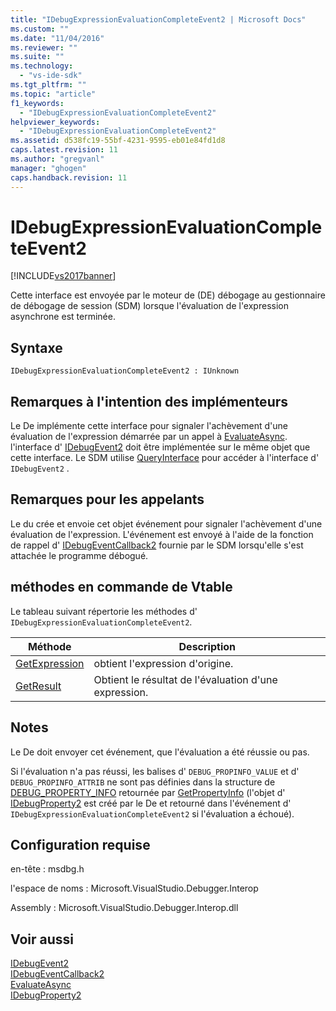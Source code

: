 ```yaml
---
title: "IDebugExpressionEvaluationCompleteEvent2 | Microsoft Docs"
ms.custom: ""
ms.date: "11/04/2016"
ms.reviewer: ""
ms.suite: ""
ms.technology: 
  - "vs-ide-sdk"
ms.tgt_pltfrm: ""
ms.topic: "article"
f1_keywords: 
  - "IDebugExpressionEvaluationCompleteEvent2"
helpviewer_keywords: 
  - "IDebugExpressionEvaluationCompleteEvent2"
ms.assetid: d538fc19-55bf-4231-9595-eb01e84fd1d8
caps.latest.revision: 11
ms.author: "gregvanl"
manager: "ghogen"
caps.handback.revision: 11
---
```

# IDebugExpressionEvaluationCompleteEvent2
[!INCLUDE[vs2017banner](../../../code-quality/includes/vs2017banner.md)]

Cette interface est envoyée par le moteur de \(DE\) débogage au gestionnaire de débogage de session \(SDM\) lorsque l'évaluation de l'expression asynchrone est terminée.  
  
## Syntaxe  
  
```  
IDebugExpressionEvaluationCompleteEvent2 : IUnknown  
```  
  
## Remarques à l'intention des implémenteurs  
 Le De implémente cette interface pour signaler l'achèvement d'une évaluation de l'expression démarrée par un appel à [EvaluateAsync](../../../extensibility/debugger/reference/idebugexpression2-evaluateasync.md).  l'interface d' [IDebugEvent2](../../../extensibility/debugger/reference/idebugevent2.md) doit être implémentée sur le même objet que cette interface.  Le SDM utilise [QueryInterface](/visual-cpp/atl/queryinterface) pour accéder à l'interface d' `IDebugEvent2` .  
  
## Remarques pour les appelants  
 Le du crée et envoie cet objet événement pour signaler l'achèvement d'une évaluation de l'expression.  L'événement est envoyé à l'aide de la fonction de rappel d' [IDebugEventCallback2](../../../extensibility/debugger/reference/idebugeventcallback2.md) fournie par le SDM lorsqu'elle s'est attachée le programme débogué.  
  
## méthodes en commande de Vtable  
 Le tableau suivant répertorie les méthodes d' `IDebugExpressionEvaluationCompleteEvent2`.  
  
|Méthode|Description|  
|-------------|-----------------|  
|[GetExpression](../../../extensibility/debugger/reference/idebugexpressionevaluationcompleteevent2-getexpression.md)|obtient l'expression d'origine.|  
|[GetResult](../../../extensibility/debugger/reference/idebugexpressionevaluationcompleteevent2-getresult.md)|Obtient le résultat de l'évaluation d'une expression.|  
  
## Notes  
 Le De doit envoyer cet événement, que l'évaluation a été réussie ou pas.  
  
 Si l'évaluation n'a pas réussi, les balises d' `DEBUG_PROPINFO_VALUE` et d' `DEBUG_PROPINFO_ATTRIB` ne sont pas définies dans la structure de [DEBUG\_PROPERTY\_INFO](../../../extensibility/debugger/reference/debug-property-info.md) retournée par [GetPropertyInfo](../../../extensibility/debugger/reference/idebugproperty2-getpropertyinfo.md) \(l'objet d' [IDebugProperty2](../../../extensibility/debugger/reference/idebugproperty2.md) est créé par le De et retourné dans l'événement d' `IDebugExpressionEvaluationCompleteEvent2` si l'évaluation a échoué\).  
  
## Configuration requise  
 en\-tête : msdbg.h  
  
 l'espace de noms : Microsoft.VisualStudio.Debugger.Interop  
  
 Assembly : Microsoft.VisualStudio.Debugger.Interop.dll  
  
## Voir aussi  
 [IDebugEvent2](../../../extensibility/debugger/reference/idebugevent2.md)   
 [IDebugEventCallback2](../../../extensibility/debugger/reference/idebugeventcallback2.md)   
 [EvaluateAsync](../../../extensibility/debugger/reference/idebugexpression2-evaluateasync.md)   
 [IDebugProperty2](../../../extensibility/debugger/reference/idebugproperty2.md)